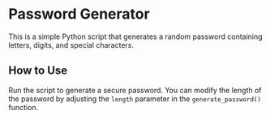 # Password Generator
This is a simple Python script that generates a random password containing letters, digits, and special characters.

## How to Use
Run the script to generate a secure password. You can modify the length of the password by adjusting the `length` parameter in the `generate_password()` function.
